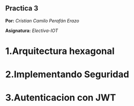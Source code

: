 ## Practica 3
**Por:** *Cristian Camilo Perafán Erazo*

**Asignatura:** *Electiva-IOT*

# 1.Arquitectura hexagonal



# 2.Implementando Seguridad



# 3.Autenticacion con JWT
